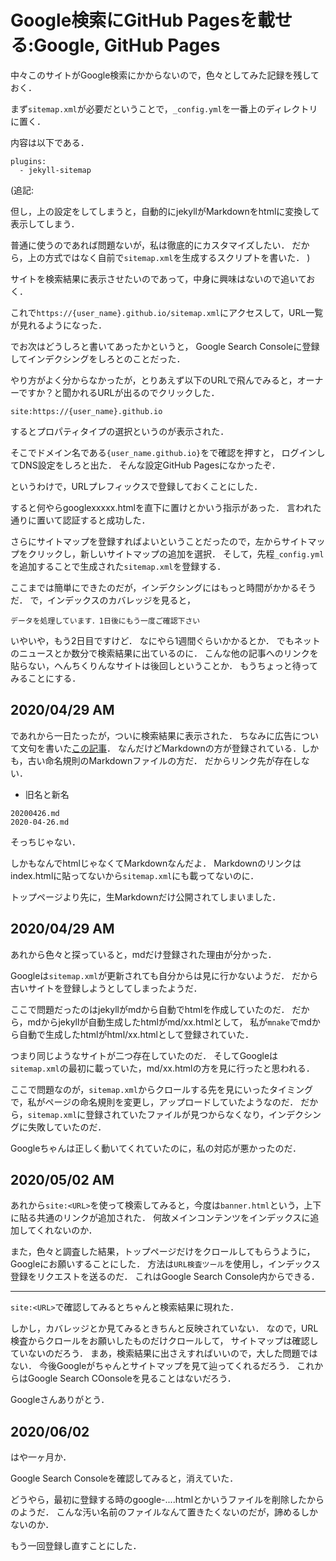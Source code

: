 Google検索にGitHub Pagesを載せる:Google, GitHub Pages
===================

中々このサイトがGoogle検索にかからないので，色々としてみた記録を残しておく．

まず`sitemap.xml`が必要だということで，`_config.yml`を一番上のディレクトリに置く．

内容は以下である．

```
plugins:
  - jekyll-sitemap
```

(追記:

但し，上の設定をしてしまうと，自動的にjekyllがMarkdownをhtmlに変換して表示してしまう．

普通に使うのであれば問題ないが，私は徹底的にカスタマイズしたい．
だから，上の方式ではなく自前で`sitemap.xml`を生成するスクリプトを書いた．
)

サイトを検索結果に表示させたいのであって，中身に興味はないので追いておく．

これで`https://{user_name}.github.io/sitemap.xml`にアクセスして，URL一覧が見れるようになった．

でお次はどうしろと書いてあったかというと，
Google Search Consoleに登録してインデクシングをしろとのことだった．

やり方がよく分からなかったが，とりあえず以下のURLで飛んでみると，オーナーですか？と聞かれるURLが出るのでクリックした．

```
site:https://{user_name}.github.io
```

するとプロパティタイプの選択というのが表示された．

そこでドメイン名である`{user_name.github.io}`をで確認を押すと，
ログインしてDNS設定をしろと出た．
そんな設定GitHub Pagesになかったぞ．

というわけで，URLプレフィックスで登録しておくことにした．

すると何やらgooglexxxxx.htmlを直下に置けとかいう指示があった．
言われた通りに置いて認証すると成功した．


さらにサイトマップを登録すればよいということだったので，左からサイトマップをクリックし，新しいサイトマップの追加を選択．
そして，先程`_config.yml`を追加することで生成された`sitemap.xml`を登録する．

ここまでは簡単にできたのだが，インデクシングにはもっと時間がかかるそうだ．
で，インデックスのカバレッジを見ると，

```
データを処理しています．1日後にもう一度ご確認下さい
```

いやいや，もう2日目ですけど．
なにやら1週間ぐらいかかるとか．
でもネットのニュースとか数分で検索結果に出ているのに．
こんな他の記事へのリンクを貼らない，へんちくりんなサイトは後回しということか．
もうちょっと待ってみることにする．

2020/04/29 AM
------------

であれから一日たったが，ついに検索結果に表示された．
ちなみに広告について文句を書いた[この記事](../html/2020-04-26.html)．
なんだけどMarkdownの方が登録されている．しかも，古い命名規則のMarkdownファイルの方だ．
だからリンク先が存在しない．

- 旧名と新名

```
20200426.md
2020-04-26.md
```

そっちじゃない．

しかもなんでhtmlじゃなくてMarkdownなんだよ．
Markdownのリンクはindex.htmlに貼ってないから`sitemap.xml`にも載ってないのに．

トップページより先に，生Markdownだけ公開されてしまいました．


2020/04/29 AM
------------

あれから色々と探っていると，mdだけ登録された理由が分かった．

Googleは`sitemap.xml`が更新されても自分からは見に行かないようだ．
だから古いサイトを登録しようとしてしまったようだ．

ここで問題だったのはjekyllがmdから自動でhtmlを作成していたのだ．
だから，mdからjekyllが自動生成したhtmlがmd/xx.htmlとして，
私が`mnake`でmdから自動で生成したhtmlがhtml/xx.htmlとして登録されていた．

つまり同じようなサイトが二つ存在していたのだ．
そしてGoogleは`sitemap.xml`の最初に載っていた，md/xx.htmlの方を見に行ったと思われる．

ここで問題なのが，`sitemap.xml`からクロールする先を見にいったタイミングで，私がページの命名規則を変更し，アップロードしていたようなのだ．
だから，`sitemap.xml`に登録されていたファイルが見つからなくなり，インデクシングに失敗していたのだ．

Googleちゃんは正しく動いてくれていたのに，私の対応が悪かったのだ．

2020/05/02 AM
---------

あれから`site:<URL>`を使って検索してみると，今度は`banner.html`という，上下に貼る共通のリンクが追加された．
何故メインコンテンツをインデックスに追加してくれないのか．

また，色々と調査した結果，トップページだけをクロールしてもらうように，Googleにお願いすることにした．
方法は`URL検査ツール`を使用し，インデックス登録をリクエストを送るのだ．
これはGoogle Search Console内からできる．

-----------

`site:<URL>`で確認してみるとちゃんと検索結果に現れた．

しかし，カバレッジとか見てみるときちんと反映されていない．
なので，URL検査からクロールをお願いしたものだけクロールして，
サイトマップは確認していないのだろう．
まあ，検索結果に出さえすればいいので，大した問題ではない．
今後Googleがちゃんとサイトマップを見て辿ってくれるだろう．
これからはGoogle Search COonsoleを見ることはないだろう．

Googleさんありがとう．

2020/06/02
------------------

はや一ヶ月か．

Google Search Consoleを確認してみると，消えていた．

どうやら，最初に登録する時のgoogle-....htmlとかいうファイルを削除したからのようだ．
こんな汚い名前のファイルなんて置きたくないのだが，諦めるしかないのか．

もう一回登録し直すことにした．
